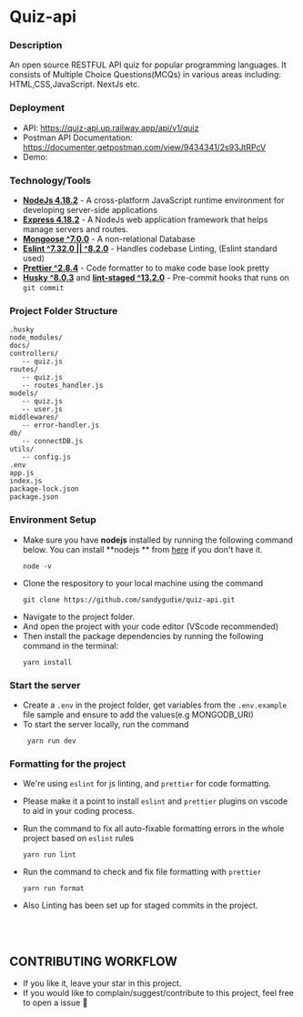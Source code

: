 # Quiz-api

### Description
An open source RESTFUL API quiz for popular programming languages. It consists of Multiple Choice Questions(MCQs) in various areas including: HTML,CSS,JavaScript. NextJs etc.

### Deployment
- API:  https://quiz-api.up.railway.app/api/v1/quiz
- Postman API Documentation: https://documenter.getpostman.com/view/9434341/2s93JtRPcV
- Demo:

### Technology/Tools
- [**NodeJs 4.18.2**](https://nodejs.org/en/) - A cross-platform JavaScript runtime environment for developing server-side applications
- [**Express 4.18.2**](https://expressjs.com/)  - A  NodeJs web application framework that helps manage servers and routes.
- [**Mongoose ^7.0.0**](https://www.mongodb.com/) - A non-relational Database
- [**Eslint ^7.32.0 || ^8.2.0**](https://eslint.org/) - Handles codebase Linting, (Eslint standard used)
- [**Prettier ^2.8.4**](https://prettier.io/) - Code formatter to to make code base look pretty
- [**Husky ^8.0.3**](https://github.com/typicode/husky) and [**lint-staged ^13.2.0**](https://github.com/okonet/lint-staged) - Pre-commit hooks that runs on `git commit` 


### Project Folder Structure
```
.husky
node_modules/
docs/
controllers/
   -- quiz.js
routes/
   -- quiz.js
   -- routes_handler.js
models/
   -- quiz.js
   -- user.js
middlewares/
   -- error-handler.js
db/
   -- connectDB.js
utils/
   -- config.js
.env
app.js
index.js
package-lock.json
package.json
```

### Environment Setup
- Make sure you have **nodejs** installed by running the following command below. You can install **nodejs ** from [here](https://nodejs.org/en/download/) if you don't have it.
  ```
  node -v
  ``` 
- Clone the respository to your local machine using the command  
  ```
  git clone https://github.com/sandygudie/quiz-api.git
  ```
- Navigate to the project folder.
- And open the project with your code editor (VScode recommended)
- Then install the package dependencies by running the following command in the terminal:
  ```
  yarn install
  ```


### Start the server
- Create a `.env` in the project folder, get variables from the `.env.example` file sample and ensure to add the values(e.g MONGODB_URI)
- To start the server locally, run the command
  ```
   yarn run dev
  ```

 ### Formatting for the project
- We're using `eslint` for js linting, and `prettier` for code formatting.
- Please make it a point to install `eslint` and `prettier` plugins on vscode to aid in your coding process.
- Run the command to fix all auto-fixable formatting errors in the whole project based on `eslint` rules
  ```
  yarn run lint
  ```
- Run the command to check  and fix file formatting with `prettier`
  ```
  yarn run format
  ```
- Also Linting has been set up for staged commits in the project.
  
  <br/>
  <br/>
## CONTRIBUTING WORKFLOW
- If you like it, leave your star in this project.
- If you would like to complain/suggest/contribute to this project, feel free to open a issue :heart_decoration:

